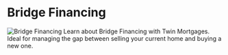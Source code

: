 # Bridge Financing
![Bridge Financing](https://twinmortgages.com/wp-content/uploads/2025/01/Bridge-Financing.jpg)
Learn about Bridge Financing with Twin Mortgages. Ideal for managing the gap between selling your current home and buying a new one.
